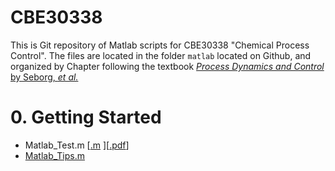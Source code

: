 CBE30338
========
This is Git repository of Matlab scripts for CBE30338 "Chemical Process Control". The files are located in the folder `matlab` located on   Github, and organized  by Chapter following the textbook [_Process Dynamics and Control_ by Seborg, _et al._](http://www.wiley.com/WileyCDA/WileyTitle/productCd-EHEP001620.html)

# 0. Getting Started #
* Matlab_Test.m [[.m](https://github.com/jckantor/CBE30338/blob/master/matlab/Ch01_Matlab_Test.m) ][[.pdf](http://jckantor.github.io/CBE30338/pdf/Ch01_Matlab_Test.pdf)]
* [Matlab_Tips.m](https://github.com/jckantor/CBE30338/blob/master/matlab/Ch01_Matlab_Tips.m)